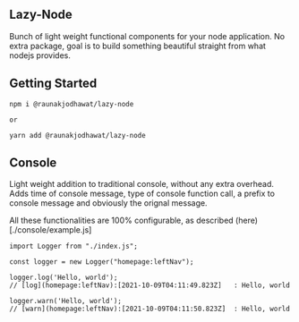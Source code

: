 ## Lazy-Node
Bunch of light weight functional components for your node application. No extra package, goal is to build something beautiful straight from what nodejs provides.

## Getting Started
```
npm i @raunakjodhawat/lazy-node

or

yarn add @raunakjodhawat/lazy-node
```
## Console
Light weight addition to traditional console, without any extra overhead. 
Adds time of console message, type of console function call, a prefix to console message and obviously the orignal message.

All these functionalities are 100% configurable, as described (here)[./console/example.js]
```
import Logger from "./index.js";

const logger = new Logger("homepage:leftNav");

logger.log('Hello, world');
// [log](homepage:leftNav):[2021-10-09T04:11:49.823Z]	: Hello, world

logger.warn('Hello, world');
// [warn](homepage:leftNav):[2021-10-09T04:11:50.823Z]	: Hello, world
```